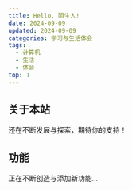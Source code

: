 ```yaml
---
title: Hello, 陌生人!
date: 2024-09-09
updated: 2024-09-09
categories: 学习与生活体会
tags:
  - 计算机
  - 生活
  - 体会
top: 1
---
```


## 关于本站

还在不断发展与探索，期待你的支持！

## 功能

正在不断创造与添加新功能...
